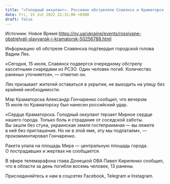 ```yaml
---
title: "«Голодный оккупант». Россияне обстреляли Славянск и Краматорск, есть жертва"
date: Fri, 15 Jul 2022 22:31:00 +0300
draft: false
---
```

Источник: Новое Время https://nv.ua/ukraine/events/rossiyane-obstrelyali-slavyansk-i-kramatorsk-50256788.html


 Информацию об обстреле Славянска подтвердил городской голова Вадим Лях.

«Сегодня, 15 июля, Славянск подвергся очередному обстрелу кассетными снарядами из РСЗО. Один человек погиб. Количество раненых уточняется», — отметил он.

Лях призывает жителей оставаться в укрытии, не выходить на улицу без крайней необходимости.

Мэр Краматорска Александр Гончаренко сообщил, что вечером 15 июля по Краматорску был нанесен российский удар.

«Сердце Краматорска. Голодный оккупант терзает Мирное сердце нашего города. Только боль и страдание от соседской zaботы. Вы зашли без стука, украинская земля гостеприимная — вы ляжете в неё без приглашения. Но не в этой яме, эту мы подлатаем», — прокомментировал Гончаренко.

Ракета упала на площадь Мира — центральную площадь города. О пострадавших и жертвах не сообщается.

 В эфире телемарафона глава Донецкой ОВА Павел Кириленко сообщил, что в области за день погибли восемь человек, 13 ранены.

Присоединяйтесь к нам в соцсетях Facebook, Telegram и Instagram.
